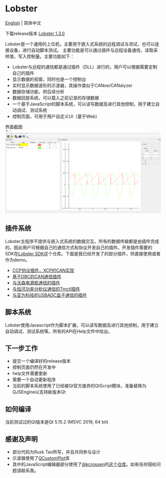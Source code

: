 # Lobster

[English](./README.md) | 简体中文

下载release版本 [Lobster 1.3.0](https://github.com/lotusczp/Lobster/releases/tag/release_1_3_0)

Lobster是一个通用的上位机，主要用于嵌入式系统的远程调试与测试，也可以连接设备，进行自动脚本测试。 主要功能是可以通过插件与远程设备通信，读取采样值，写入控制量。主要功能如下：
- Lobster与远程的通信都是通过插件（DLL）进行的，用户可以根据需要定制自己的插件
- 显示数据的视窗，同时也是一个控制台
- 实时显示数据波形的示波器，其操作类似于CANoe/CANalyzer
- 数据存储功能，供后续分析
- 数据回放系统，可以载入之前记录的存储数据
- 一个基于JavaScript的脚本系统，可以读写数据及进行其他控制，用于建立自动调试、测试系统
- 控制页面，可用于用户自定义UI（基于Web）

界面截图
![avatar](https://raw.githubusercontent.com/lotusczp/images/main/snapshot_lobster.png)

## 插件系统

Lobster主程序不提供与嵌入式系统的数据交互。所有的数据传输都是由插件完成的。因此用户可根据自己的通信方式和协议开发自己的插件。开发插件需要的SDK在[Lobster SDK](https://github.com/lotusczp/Lobster-SDK)这个仓库。下面是我已经开发了的部分插件，供直接使用或者作为demo。
- [CCP协议插件，XCP的CAN实现](https://github.com/lotusczp/CCP-Plugin)
- [基于DBC的CAN通信插件](https://github.com/lotusczp/DBC-Plugin)
- [与沃森电源柜通信的插件](https://github.com/lotusczp/WocenPower-Plugin)
- [与恒河功率分析仪通信的Tmctl插件](https://github.com/lotusczp/Tmctl-Plugin)
- [与亚为科技的USBADC盒子通信的插件](https://github.com/lotusczp/USBADC-plugin)

## 脚本系统

Lobster使用Javascript作为脚本扩展，可以读写数据及进行其他控制，用于建立自动调试、测试系统等。所有的API在Help文件中给出。

## 下一步工作
- 提交一个编译好的release版本
- 控制页面仍然在开发中
- help文件需要更新
- 需要一个自动更新程序
- 当前的脚本系统使用了已经被Qt官方废弃的QtScript模块，准备替换为QJSEngine以支持新版本Qt

## 如何编译
当前测试过的Qt版本是Qt 5.15.2 (MSVC 2019, 64 bit)

## 感谢及声明
- 部分代码为Rusk Tao所写，并且共同参与设计
- 示波器使用了[QCustomPlot](https://www.qcustomplot.com/)库
- 其中的JavaScript编辑器部分使用了[@kcrossen](https://github.com/kcrossen)的[这个仓库](https://github.com/kcrossen/Qt5.6-JavaScript-Editor-Widget)。如有任何侵权问题请联系我。

